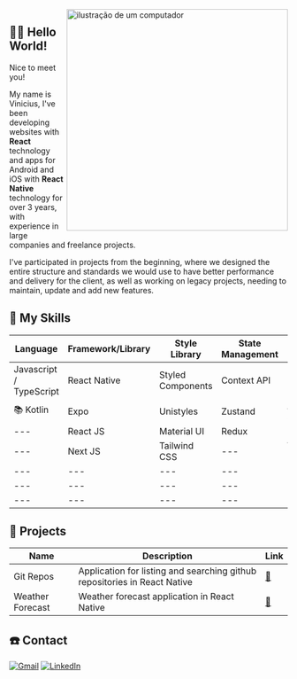 <img src="https://raw.githubusercontent.com/MicaelliMedeiros/micaellimedeiros/master/image/computer-illustration.png" alt="ilustração de um computador" min-width="400px" max-width="400px" width="400px" align="right" />

## 🙋‍♂️ Hello World!

Nice to meet you!

My name is Vinicius, I've been developing websites with <strong>React</strong> technology and apps for Android and iOS with <strong>React Native</strong> technology for over 3 years, with experience in large companies and freelance projects.

I've participated in projects from the beginning, where we designed the entire structure and standards we would use to have better performance and delivery for the client, as well as working on legacy projects, needing to maintain, update and add new features.

## 🚀 My Skills

| Language                | Framework/Library  | Style Library      | State Management  | Database       | HTTP
| ---                     | ---                | ---                | ---               | ---            | ---
Javascript / TypeScript   | React Native       | Styled Components  | Context API       | MMKV           | Axios
📚 Kotlin                 | Expo               | Unistyles          | Zustand           | Async Storage  | React Query
---                       | React JS           | Material UI        | Redux             | Realm DB       | ---
---                       | Next JS            | Tailwind CSS       | ---               | Watermelon DB  | ---
---                       | ---                | ---                | ---               | Firebase       | ---
---                       | ---                | ---                | ---               | MySQL          | ---
---                       | ---                | ---                | ---               | Mongo DB       | ---

## 📱 Projects
|Name | Description | Link
|---  | ---         | ---
Git Repos  | Application for listing and searching github repositories in React Native | <a href="https://github.com/DevViniciusAmaral/git-repos">🔗</a>
Weather Forecast | Weather forecast application in React Native | <a href="https://github.com/DevViniciusAmaral/weather-forecast">🔗</a>

## ☎️ Contact

<a href="#" title="Gmail">
<img src="https://img.shields.io/badge/-Gmail-FF0000?style=flat-square&labelColor=FF0000&logo=gmail&logoColor=white&link=https://mail.google.com/mail/u/0/#inbox?compose=CllgCHrjmspSpFprHzRWzTpgrMcdNKdLdWjtGZtnPNNtnkQqfrxfmtvWVxszCxqPbCTDhtgzDGV" alt="Gmail"/></a>
<a href="#" title="LinkedIn">
<img src="https://img.shields.io/badge/-Linkedin-0e76a8?style=flat-square&logo=Linkedin&logoColor=white&link=www.linkedin.com/in/vinicius-amaral-dev" alt="LinkedIn"/></a>
